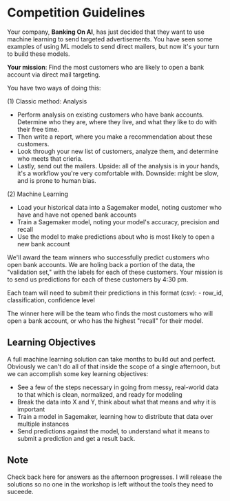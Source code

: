 # Competition Guidelines

Your company, **Banking On AI**, has just decided that they want to use machine learning to send targeted advertisements. You have seen some examples of using ML models to send direct mailers, but now it's your turn to build these models.

**Your mission**: Find the most customers who are likely to open a bank account via direct mail targeting. 

You have two ways of doing this:

(1) Classic method: Analysis
- Perform analysis on existing customers who have bank accounts. Determine who they are, where they live, and what they like to do with their free time. 
- Then write a report, where you make a recommendation about these customers.
- Look through your new list of customers, analyze them, and determine who meets that crieria.
- Lastly, send out the mailers.
Upside: all of the analysis is in your hands, it's a workflow you're very comfortable with.
Downside: might be slow, and is prone to human bias.

(2) Machine Learning
- Load your historical data into a Sagemaker model, noting customer who have and have not opened bank accounts
- Train a Sagemaker model, noting your model's accuracy, precision and recall
- Use the model to make predictions about who is most likely to open a new bank account

We'll award the team winners who successfully predict customers who open bank accounts. We are holing back a portion of the data, the "validation set," with the labels for each of these customers. Your mission is to send us predictions for each of these customers by 4:30 pm.

Each team will need to submit their predictions in this format (csv):
	- row_id, classification, confidence level

The winner here will be the team who finds the most customers who will open a bank account, or who has the highest "recall" for their model.

## Learning Objectives
A full machine learning solution can take months to build out and perfect. Obviously we can't do all of that inside the scope of a single afternoon, but we can accomplish some key learning objectives:
- See a few of the steps necessary in going from messy, real-world data to that which is clean, normalized, and ready for modeling
- Break the data into X and Y, think about what that means and why it is important
- Train a model in Sagemaker, learning how to distribute that data over multiple instances
- Send predictions against the model, to understand what it means to submit a prediction and get a result back.

## Note
Check back here for answers as the afternoon progresses. I will release the solutions so no one in the workshop is left without the tools they need to suceede. 
